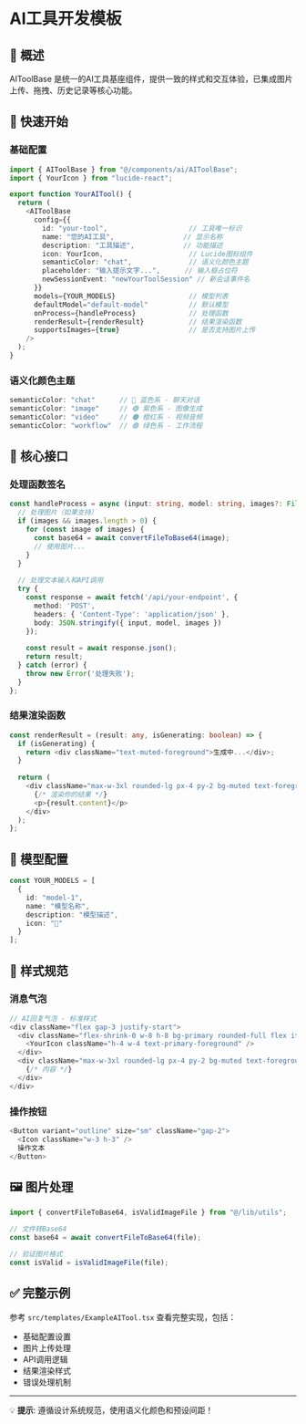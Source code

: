 # AI工具开发模板

## 🎯 概述

AIToolBase 是统一的AI工具基座组件，提供一致的样式和交互体验，已集成图片上传、拖拽、历史记录等核心功能。

## 🚀 快速开始

### 基础配置

```typescript
import { AIToolBase } from "@/components/ai/AIToolBase";
import { YourIcon } from "lucide-react";

export function YourAITool() {
  return (
    <AIToolBase
      config={{
        id: "your-tool",                    // 工具唯一标识
        name: "您的AI工具",                 // 显示名称
        description: "工具描述",            // 功能描述
        icon: YourIcon,                     // Lucide图标组件
        semanticColor: "chat",              // 语义化颜色主题
        placeholder: "输入提示文字...",      // 输入框占位符
        newSessionEvent: "newYourToolSession" // 新会话事件名
      }}
      models={YOUR_MODELS}                  // 模型列表
      defaultModel="default-model"          // 默认模型
      onProcess={handleProcess}             // 处理函数
      renderResult={renderResult}           // 结果渲染函数
      supportsImages={true}                 // 是否支持图片上传
    />
  );
}
```

### 语义化颜色主题

```typescript
semanticColor: "chat"      // 🔵 蓝色系 - 聊天对话
semanticColor: "image"     // 🟣 紫色系 - 图像生成  
semanticColor: "video"     // 🟠 橙红系 - 视频音频
semanticColor: "workflow"  // 🟢 绿色系 - 工作流程
```

## 🔧 核心接口

### 处理函数签名

```typescript
const handleProcess = async (input: string, model: string, images?: File[]) => {
  // 处理图片（如果支持）
  if (images && images.length > 0) {
    for (const image of images) {
      const base64 = await convertFileToBase64(image);
      // 使用图片...
    }
  }
  
  // 处理文本输入和API调用
  try {
    const response = await fetch('/api/your-endpoint', {
      method: 'POST',
      headers: { 'Content-Type': 'application/json' },
      body: JSON.stringify({ input, model, images })
    });
    
    const result = await response.json();
    return result;
  } catch (error) {
    throw new Error('处理失败');
  }
};
```

### 结果渲染函数

```typescript
const renderResult = (result: any, isGenerating: boolean) => {
  if (isGenerating) {
    return <div className="text-muted-foreground">生成中...</div>;
  }
  
  return (
    <div className="max-w-3xl rounded-lg px-4 py-2 bg-muted text-foreground">
      {/* 渲染你的结果 */}
      <p>{result.content}</p>
    </div>
  );
};
```

## 📝 模型配置

```typescript
const YOUR_MODELS = [
  {
    id: "model-1",
    name: "模型名称",
    description: "模型描述",
    icon: "🤖"
  }
];
```

## 🎨 样式规范

### 消息气泡
```typescript
// AI回复气泡 - 标准样式
<div className="flex gap-3 justify-start">
  <div className="flex-shrink-0 w-8 h-8 bg-primary rounded-full flex items-center justify-center">
    <YourIcon className="h-4 w-4 text-primary-foreground" />
  </div>
  <div className="max-w-3xl rounded-lg px-4 py-2 bg-muted text-foreground">
    {/* 内容 */}
  </div>
</div>
```

### 操作按钮
```typescript
<Button variant="outline" size="sm" className="gap-2">
  <Icon className="w-3 h-3" />
  操作文本
</Button>
```

## 🖼️ 图片处理

```typescript
import { convertFileToBase64, isValidImageFile } from "@/lib/utils";

// 文件转Base64
const base64 = await convertFileToBase64(file);

// 验证图片格式
const isValid = isValidImageFile(file);
```

## ✅ 完整示例

参考 `src/templates/ExampleAITool.tsx` 查看完整实现，包括：
- 基础配置设置
- 图片上传处理  
- API调用逻辑
- 结果渲染样式
- 错误处理机制

---

💡 **提示**: 遵循设计系统规范，使用语义化颜色和预设间距！ 